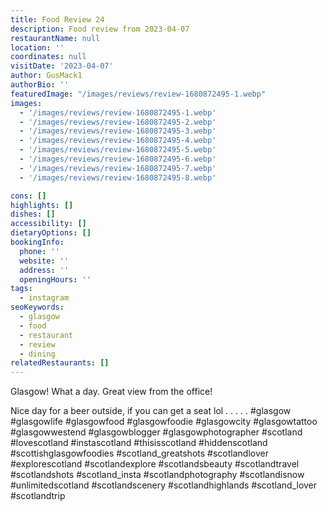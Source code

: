 ```yaml
---
title: Food Review 24
description: Food review from 2023-04-07
restaurantName: null
location: ''
coordinates: null
visitDate: '2023-04-07'
author: GusMack1
authorBio: ''
featuredImage: "/images/reviews/review-1680872495-1.webp"
images:
  - '/images/reviews/review-1680872495-1.webp'
  - '/images/reviews/review-1680872495-2.webp'
  - '/images/reviews/review-1680872495-3.webp'
  - '/images/reviews/review-1680872495-4.webp'
  - '/images/reviews/review-1680872495-5.webp'
  - '/images/reviews/review-1680872495-6.webp'
  - '/images/reviews/review-1680872495-7.webp'
  - '/images/reviews/review-1680872495-8.webp'

cons: []
highlights: []
dishes: []
accessibility: []
dietaryOptions: []
bookingInfo:
  phone: ''
  website: ''
  address: ''
  openingHours: ''
tags:
  - instagram
seoKeywords:
  - glasgow
  - food
  - restaurant
  - review
  - dining
relatedRestaurants: []
---
```

Glasgow! What a day. Great view from the office! 

Nice day for a beer outside, if you can get a seat lol
.
.
.
.
.
#glasgow #glasgowlife #glasgowfood #glasgowfoodie #glasgowcity #glasgowtattoo #glasgowwestend #glasgowblogger #glasgowphotographer #scotland #lovescotland #instascotland #thisisscotland #hiddenscotland #scottishglasgowfoodies #scotland_greatshots #scotlandlover #explorescotland #scotlandexplore #scotlandsbeauty #scotlandtravel #scotlandshots #scotland_insta #scotlandphotography #scotlandisnow #unlimitedscotland #scotlandscenery #scotlandhighlands #scotland_lover #scotlandtrip
